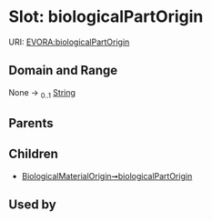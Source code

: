 
# Slot: biologicalPartOrigin



URI: [EVORA:biologicalPartOrigin](https://evora-project.eu/biologicalPartOrigin)


## Domain and Range

None &#8594;  <sub>0..1</sub> [String](types/String.md)

## Parents


## Children

 *  [BiologicalMaterialOrigin➞biologicalPartOrigin](BiologicalMaterialOrigin_biologicalPartOrigin.md)

## Used by

